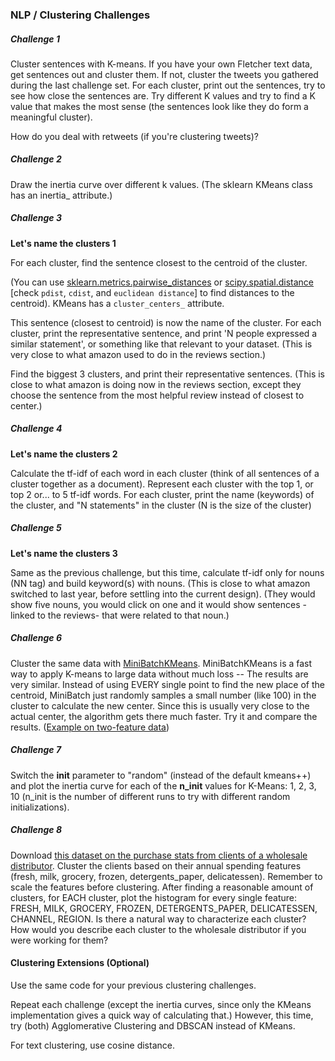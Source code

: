 ### NLP / Clustering Challenges


##### Challenge 1

Cluster sentences with K-means. If you have your own Fletcher text data, get sentences out and cluster them. If not, cluster the tweets you gathered during the last challenge set. For each cluster, print out the sentences, try to see how close the sentences are. Try different K values and try to find a K value that makes the most sense (the sentences look like they do form a meaningful cluster).

How do you deal with retweets (if you're clustering tweets)?


##### Challenge 2

Draw the inertia curve over different k values. (The sklearn KMeans class has an inertia_ attribute.)


##### Challenge 3

__Let's name the clusters 1__

For each cluster, find the sentence closest to the centroid of the cluster.

(You can use [sklearn.metrics.pairwise_distances](http://scikit-learn.org/stable/modules/generated/sklearn.metrics.pairwise_distances.html#sklearn.metrics.pairwise_distances) or [scipy.spatial.distance](http://docs.scipy.org/doc/scipy/reference/spatial.distance.html) [check `pdist`, `cdist`, and `euclidean distance`] to find distances to the centroid). KMeans has a `cluster_centers_` attribute.

This sentence (closest to centroid) is now the name of the cluster. For each cluster, print the representative sentence, and print 'N people expressed a similar statement', or something like that relevant to your dataset. (This is very close to what amazon used to do in the reviews section.)

Find the biggest 3 clusters, and print their representative sentences. (This is close to what amazon is doing now in the reviews section, except they choose the sentence from the most helpful review instead of closest to center.)


##### Challenge 4

__Let's name the clusters 2__

Calculate the tf-idf of each word in each cluster (think of all sentences of a cluster together as a document). Represent each cluster with the top 1, or top 2 or... to 5 tf-idf words. For each cluster, print the name (keywords) of the cluster, and "N statements" in the cluster (N is the size of the cluster)


##### Challenge 5

__Let's name the clusters 3__

Same as the previous challenge, but this time, calculate tf-idf only for nouns (NN tag) and build keyword(s) with nouns. (This is close to what amazon switched to last year, before settling into the current design). (They would show five nouns, you would click on one and it would show sentences - linked to the reviews- that were related to that noun.)


##### Challenge 6

Cluster the same data with [MiniBatchKMeans](http://scikit-learn.org/stable/modules/generated/sklearn.cluster.MiniBatchKMeans.html). MiniBatchKMeans is a fast way to apply K-means to large data without much loss -- The results are very similar. Instead of using EVERY single point to find the new place of the centroid, MiniBatch just randomly samples a small number (like 100) in the cluster to calculate the new center. Since this is usually very close to the actual center, the algorithm gets there much faster. Try it and compare the results. ([Example on two-feature data](http://scikit-learn.org/stable/auto_examples/cluster/plot_mini_batch_kmeans.html))


##### Challenge 7

Switch the __init__ parameter to "random" (instead of the default kmeans++) and plot the inertia curve for each of the __n_init__ values for K-Means: 1, 2, 3, 10 (n_init is the number of different runs to try with different random initializations).


##### Challenge 8

Download [this dataset on the purchase stats from clients of a wholesale distributor](https://archive.ics.uci.edu/ml/datasets/Wholesale+customers). Cluster the clients based on their annual spending features (fresh, milk, grocery, frozen, detergents_paper, delicatessen). Remember to scale the features before clustering. After finding a reasonable amount of clusters, for EACH cluster, plot the histogram for every single feature: FRESH, MILK, GROCERY, FROZEN, DETERGENTS_PAPER, DELICATESSEN, CHANNEL, REGION. Is there a natural way to characterize each cluster? How would you describe each cluster to the wholesale distributor if you were working for them?


#### Clustering Extensions (Optional)

Use the same code for your previous clustering challenges.

Repeat each challenge (except the inertia curves, since only the KMeans implementation gives a quick way of calculating that.) However, this time, try (both) Agglomerative Clustering and DBSCAN instead of KMeans.

For text clustering, use cosine distance.
